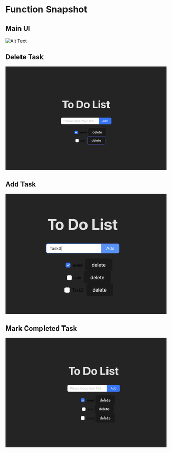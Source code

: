 # Function Snapshot

## Main UI

![Alt Text](scr/assets/mainUI.png)

## Delete Task

![alt text](src/assets/deleteTask.png)

## Add Task

![Alt Text](src/assets/addTask.png)

## Mark Completed Task

![Alt Text](src/assets/markCompletedTask.png)
